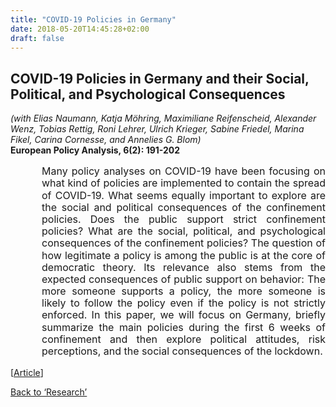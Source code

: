 ```yaml
---
title: "COVID-19 Policies in Germany"
date: 2018-05-20T14:45:28+02:00
draft: false
---
```


## COVID-19 Policies in Germany and their Social, Political, and Psychological Consequences
*(with Elias Naumann, Katja Möhring, Maximiliane Reifenscheid, Alexander Wenz, Tobias Rettig, Roni Lehrer, Ulrich Krieger, Sabine Friedel, Marina Fikel, Carina Cornesse, and  Annelies G. Blom)*<br>
<b>European Policy Analysis, 6(2): 191-202</b>
<div style="margin-left: 50px;"><font size=3><p style="line-height: 1.2;" align="justify" class="hyphens">Many policy analyses on COVID-19 have been focusing on what kind of policies are implemented to contain the spread of COVID-19. What seems equally important to explore are the social and political consequences of the confinement policies. Does the public support strict confinement policies? What are the social, political, and psychological consequences of the confinement policies? The question of how legitimate a policy is among the public is at the core of democratic theory. Its relevance also stems from the expected consequences of public support on behavior: The more someone supports a policy, the more someone is likely to follow the policy even if the policy is not strictly enforced. In this paper, we will focus on Germany, briefly summarize the main policies during the first 6 weeks of confinement and then explore political attitudes, risk perceptions, and the social consequences of the lockdown.</p></font></div>

[<a href="https://doi.org/10.1002/epa2.1091" target="_blank">Article</a>]

<a href="/research">Back to &lsquo;Research&rsquo;</a>
